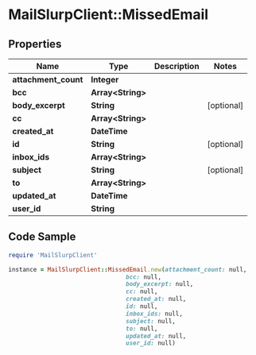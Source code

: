 # MailSlurpClient::MissedEmail

## Properties

Name | Type | Description | Notes
------------ | ------------- | ------------- | -------------
**attachment_count** | **Integer** |  | 
**bcc** | **Array&lt;String&gt;** |  | 
**body_excerpt** | **String** |  | [optional] 
**cc** | **Array&lt;String&gt;** |  | 
**created_at** | **DateTime** |  | 
**id** | **String** |  | [optional] 
**inbox_ids** | **Array&lt;String&gt;** |  | 
**subject** | **String** |  | [optional] 
**to** | **Array&lt;String&gt;** |  | 
**updated_at** | **DateTime** |  | 
**user_id** | **String** |  | 

## Code Sample

```ruby
require 'MailSlurpClient'

instance = MailSlurpClient::MissedEmail.new(attachment_count: null,
                                 bcc: null,
                                 body_excerpt: null,
                                 cc: null,
                                 created_at: null,
                                 id: null,
                                 inbox_ids: null,
                                 subject: null,
                                 to: null,
                                 updated_at: null,
                                 user_id: null)
```


